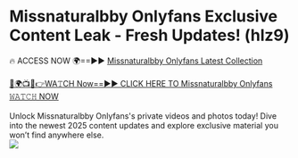 # Missnaturalbby Onlyfans Exclusive Content Leak - Fresh Updates! (hlz9)

🔥 ACCESS NOW 🌍==►► <a href="https://tinyurl.com/kvy9nzfs" rel="nofollow">Missnaturalbby Onlyfans Latest Collection</a>
<br><br>
[🔴🌍📺📱👉WA𝚃CH Now==►► CLICK HERE TO Missnaturalbby Onlyfans 𝚆𝙰𝚃𝙲𝙷 NOW](https://tinyurl.com/kvy9nzfs)
<br><br>
Unlock Missnaturalbby Onlyfans's private videos and photos today! Dive into the newest 2025 content updates and explore exclusive material you won’t find anywhere else.
<br>
<a href="https://tinyurl.com/kvy9nzfs" rel="nofollow" data-target="animated-image.originalLink"><img src="https://camo.githubusercontent.com/8a4f000d20f83aca3bf7ec5f350d767afa0574a8a352519fd8cfa583a6f93a33/68747470733a2f2f692e696d6775722e636f6d2f644a486b345a712e676966" data-canonical-src="https://i.imgur.com/dJHk4Zq.gif" style="max-width: 100%; display: inline-block;" data-target="animated-image.originalImage"></a>
<br>
